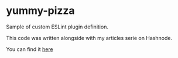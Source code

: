 # yummy-pizza

Sample of custom ESLint plugin definition.

This code was written alongside with my articles serie on Hashnode.

You can find it [here](https://bite-sized.hashnode.dev/series/javascript-eslint)
